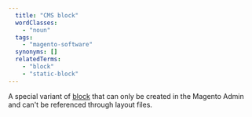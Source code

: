```yaml
---
  title: "CMS block"
  wordClasses:
    - "noun"
  tags:
    - "magento-software"
  synonyms: []
  relatedTerms:
    - "block"
    - "static-block"
---
```

A special variant of [block](https://docs.magento.com/m2/ce/user_guide/cms/blocks.html) that can only be created in the Magento Admin and can't be referenced through layout files.
